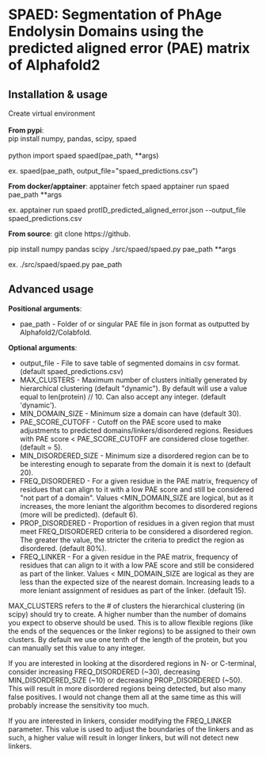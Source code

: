 # SPAED: Segmentation of PhAge Endolysin Domains using the predicted aligned error (PAE) matrix of Alphafold2


## Installation & usage
Create virtual environment\
\
**From pypi**:\
pip install numpy, pandas, scipy, spaed\
\
python
import spaed
spaed(pae_path, **args)

ex. spaed(pae_path, output_file="spaed_predictions.csv")


**From docker/apptainer**:
apptainer fetch spaed
apptainer run spaed pae_path **args

ex. apptainer run spaed protID_predicted_aligned_error.json --output_file spaed_predictions.csv


**From source**:
git clone https://github.

pip install numpy pandas scipy
./src/spaed/spaed.py pae_path **args

ex. ./src/spaed/spaed.py pae_path



## Advanced usage
**Positional arguments**:
- pae_path - Folder of or singular PAE file in json format as outputted by Alphafold2/Colabfold.


**Optional arguments**:
- output_file - File to save table of segmented domains in csv format. (default spaed_predictions.csv)
- MAX_CLUSTERS - Maximum number of clusters initially generated by hierarchical clustering (default "dynamic"). By default will use a value equal to len(protein) // 10. Can also accept any integer. (default 'dynamic').
- MIN_DOMAIN_SIZE - Minimum size a domain can have (default 30).
- PAE_SCORE_CUTOFF - Cutoff on the PAE score used to make adjustments to predicted domains/linkers/disordered regions. Residues with PAE score < PAE_SCORE_CUTOFF are considered close together. (default = 5).
- MIN_DISORDERED_SIZE - Minimum size a disordered region can be to be interesting enough to separate from the domain it is next to (default 20).
- FREQ_DISORDERED - For a given residue in the PAE matrix, frequency of residues that can align to it with a low PAE score and still be considered "not part of a domain". Values <MIN_DOMAIN_SIZE are logical, but as it increases, the more leniant the algorithm becomes to disordered regions (more will be predicted). (default 6).
- PROP_DISORDERED - Proportion of residues in a given region that must meet FREQ_DISORDERED criteria to be considered a disordered region. The greater the value, the stricter the criteria to predict the region as disordered. (default 80%).
- FREQ_LINKER - For a given residue in the PAE matrix, frequency of residues that can align to it with a low PAE score and still be considered as part of the linker. Values < MIN_DOMAIN_SIZE are logical as they are less than the expected size of the nearest domain. Increasing leads to a more leniant assignment of residues as part of the linker. (default 15).

MAX_CLUSTERS refers to the # of clusters the hierarchical clustering (in scipy) should try to create. A higher number than the number of domains you expect to observe should be used. This is to allow flexible regions (like the ends of the sequences or the linker regions) to be assigned to their own clusters. By default we use one tenth of the length of the protein, but you can manually set this value to any integer.

If you are interested in looking at the disordered regions in N- or C-terminal, consider increasing FREQ_DISORDERED (~30), decreasing MIN_DISORDERED_SIZE (~10) or decreasing PROP_DISORDERED (~50). This will result in more disordered regions being detected, but also many false positives. I would not change them all at the same time as this will probably increase the sensitivity too much.

If you are interested in linkers, consider modifying the FREQ_LINKER parameter. This value is used to adjust the boundaries of the linkers and as such, a higher value will result in longer linkers, but will not detect new linkers.
